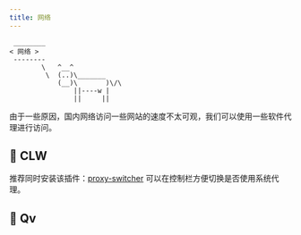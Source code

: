 ```yaml
---
title: 网络
---
```



```:no-line-numbers
 ________
< 网络 >
 --------
        \   ^__^
         \  (..)\_______
            (__)\       )\/\
                ||----w |
                ||     ||
```

由于一些原因，国内网络访问一些网站的速度不太可观，我们可以使用一些软件代理进行访问。



## 🧭 CLW

推荐同时安装该插件：[proxy-switcher](https://extensions.gnome.org/extension/771/proxy-switcher/)
可以在控制栏方便切换是否使用系统代理。


## 📡 Qv

